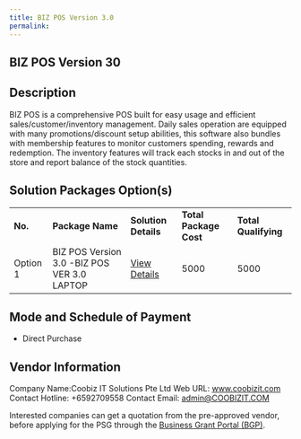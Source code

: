```yaml
---
title: BIZ POS Version 3.0
permalink: 
---
```


## BIZ POS Version 30

## Description

BIZ POS is a comprehensive POS built for easy usage and efficient sales/customer/inventory management. Daily sales operation are equipped with many promotions/discount setup abilities, this software also bundles with membership features to monitor customers spending, rewards and redemption. The inventory features will track each stocks in and out of the store and report balance of the stock quantities.

## Solution Packages Option(s)

<table>
<tr>
<td><b>No.</b></td>
<td><b>Package Name</b></td>
<td><b>Solution Details</b></td>
<td><b>Total Package Cost</b></td>
<td><b>Total Qualifying</b></td>
</tr>
<tr>
<td>Option 1</td>
<td>BIZ POS Version 3.0 -BIZ POS VER 3.0 LAPTOP</td>
<td><a href='https://www.gobusiness.gov.sg/images/psg/Desensitised_Coobiz_Annex_3_CR_wef_30_Dec_2020_Part_3.pdf'>View Details</a></td>
<td>5000</td>
<td>5000</td>
</tr>
</table>

## Mode and Schedule of Payment

 - Direct Purchase

## Vendor Information

 Company Name:Coobiz IT Solutions Pte Ltd 
Web URL: www.coobizit.com 
Contact Hotline: +6592709558 
Contact Email: admin@COOBIZIT.COM 


Interested companies can get a quotation from the pre-approved vendor, before applying for the PSG through the <a href='https://www.businessgrants.gov.sg/'>Business Grant Portal (BGP)</a>.
